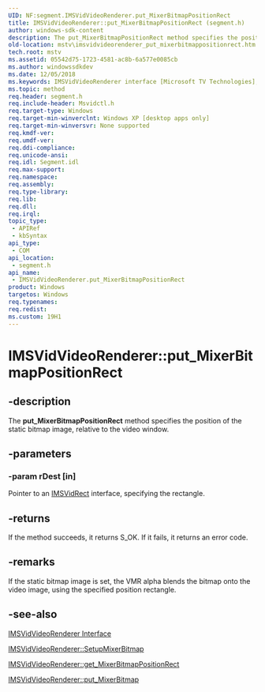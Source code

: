 ```yaml
---
UID: NF:segment.IMSVidVideoRenderer.put_MixerBitmapPositionRect
title: IMSVidVideoRenderer::put_MixerBitmapPositionRect (segment.h)
author: windows-sdk-content
description: The put_MixerBitmapPositionRect method specifies the position of the static bitmap image, relative to the video window.
old-location: mstv\imsvidvideorenderer_put_mixerbitmappositionrect.htm
tech.root: mstv
ms.assetid: 05542d75-1723-4581-ac8b-6a577e0085cb
ms.author: windowssdkdev
ms.date: 12/05/2018
ms.keywords: IMSVidVideoRenderer interface [Microsoft TV Technologies],put_MixerBitmapPositionRect method, IMSVidVideoRenderer.put_MixerBitmapPositionRect, IMSVidVideoRenderer::put_MixerBitmapPositionRect, IMSVidVideoRendererput_MixerBitmapPositionRect, mstv.imsvidvideorenderer_put_mixerbitmappositionrect, put_MixerBitmapPositionRect, put_MixerBitmapPositionRect method [Microsoft TV Technologies], put_MixerBitmapPositionRect method [Microsoft TV Technologies],IMSVidVideoRenderer interface, segment/IMSVidVideoRenderer::put_MixerBitmapPositionRect
ms.topic: method
req.header: segment.h
req.include-header: Msvidctl.h
req.target-type: Windows
req.target-min-winverclnt: Windows XP [desktop apps only]
req.target-min-winversvr: None supported
req.kmdf-ver: 
req.umdf-ver: 
req.ddi-compliance: 
req.unicode-ansi: 
req.idl: Segment.idl
req.max-support: 
req.namespace: 
req.assembly: 
req.type-library: 
req.lib: 
req.dll: 
req.irql: 
topic_type:
 - APIRef
 - kbSyntax
api_type:
 - COM
api_location:
 - segment.h
api_name:
 - IMSVidVideoRenderer.put_MixerBitmapPositionRect
product: Windows
targetos: Windows
req.typenames: 
req.redist: 
ms.custom: 19H1
---
```


# IMSVidVideoRenderer::put_MixerBitmapPositionRect


## -description


The <b>put_MixerBitmapPositionRect</b> method specifies the position of the static bitmap image, relative to the video window.


## -parameters




### -param rDest [in]

Pointer to an <a href="https://docs.microsoft.com/previous-versions/windows/desktop/mstv/msvidrect">IMSVidRect</a> interface, specifying the rectangle.


## -returns



If the method succeeds, it returns S_OK. If it fails, it returns an error code.




## -remarks



If the static bitmap image is set, the VMR alpha blends the bitmap onto the video image, using the specified position rectangle.




## -see-also




<a href="https://docs.microsoft.com/previous-versions/windows/desktop/mstv/msvidvideorenderer">IMSVidVideoRenderer Interface</a>



<a href="https://docs.microsoft.com/windows/desktop/api/segment/nf-segment-imsvidvideorenderer-setupmixerbitmap">IMSVidVideoRenderer::SetupMixerBitmap</a>



<a href="https://docs.microsoft.com/windows/desktop/api/segment/nf-segment-imsvidvideorenderer-get_mixerbitmappositionrect">IMSVidVideoRenderer::get_MixerBitmapPositionRect</a>



<a href="https://docs.microsoft.com/windows/desktop/api/segment/nf-segment-imsvidvideorenderer-put_mixerbitmap">IMSVidVideoRenderer::put_MixerBitmap</a>
 

 

